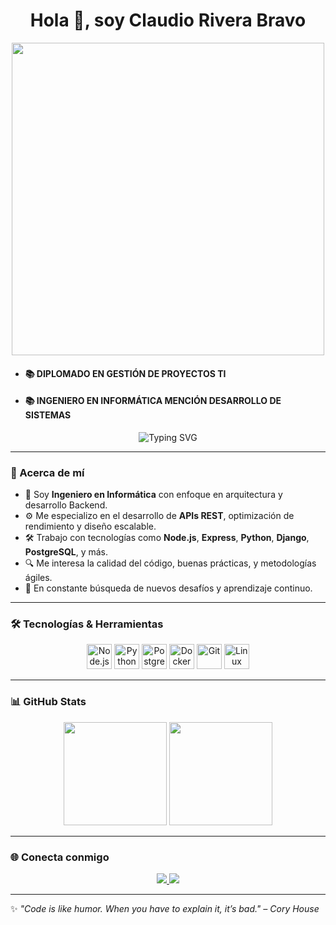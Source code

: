 <h1 align="center">Hola 👋, soy Claudio Rivera Bravo</h1>

<p align="center">
  <img src="https://raw.githubusercontent.com/criveradev/repositorio/main/perfil.jpeg" width="500" />
</p>

<div>
  <ul>
    <li><h4>📚 DIPLOMADO EN GESTIÓN DE PROYECTOS TI </h4></li>
    <li><h4>📚 INGENIERO EN INFORMÁTICA MENCIÓN DESARROLLO DE SISTEMAS </h4> </li>
  </ul>
</div>


<p align="center">
  <img src="https://readme-typing-svg.demolab.com?font=Fira+Code&size=22&pause=1000&color=00F5FF&center=true&vCenter=true&width=800&lines=Ingeniero+en+Inform%C3%A1tica+apasionado+por+el+backend;Amante+de+la+eficiencia+y+la+calidad+del+c%C3%B3digo;Arquitectura+limpia%2C+escalabilidad+y+rendimiento;Aprendiendo+siempre%2C+compartiendo+mejor+a%C3%BAn" alt="Typing SVG" />
</p>

---

### 🚀 Acerca de mí

- 🧠 Soy **Ingeniero en Informática** con enfoque en arquitectura y desarrollo Backend.
- ⚙️ Me especializo en el desarrollo de **APIs REST**, optimización de rendimiento y diseño escalable.
- 🛠️ Trabajo con tecnologías como **Node.js**, **Express**, **Python**, **Django**, **PostgreSQL**, y más.
- 🔍 Me interesa la calidad del código, buenas prácticas, y metodologías ágiles.
- 🧩 En constante búsqueda de nuevos desafíos y aprendizaje continuo.

---

### 🛠️ Tecnologías & Herramientas

<p align="center">
  <img src="https://cdn.jsdelivr.net/gh/devicons/devicon/icons/nodejs/nodejs-original.svg" height="40" alt="Node.js" />
  <img src="https://cdn.jsdelivr.net/gh/devicons/devicon/icons/python/python-original.svg" height="40" alt="Python" />
  <img src="https://cdn.jsdelivr.net/gh/devicons/devicon/icons/postgresql/postgresql-original.svg" height="40" alt="PostgreSQL" />
  <img src="https://cdn.jsdelivr.net/gh/devicons/devicon/icons/docker/docker-original.svg" height="40" alt="Docker" />
  <img src="https://cdn.jsdelivr.net/gh/devicons/devicon/icons/git/git-original.svg" height="40" alt="Git" />
  <img src="https://cdn.jsdelivr.net/gh/devicons/devicon/icons/linux/linux-original.svg" height="40" alt="Linux" />
</p>

---

### 📊 GitHub Stats

<p align="center">
  <img src="https://github-readme-stats.vercel.app/api?username=criveracode&show_icons=true&theme=radical" height="165" />
  <img src="https://github-readme-stats.vercel.app/api/top-langs/?username=criveracode&layout=compact&theme=radical" height="165" />
</p>

---

### 🌐 Conecta conmigo

<p align="center">
  <a href="https://www.linkedin.com/in/criveradev/" target="_blank">
    <img src="https://img.shields.io/badge/LinkedIn-0077B5?style=for-the-badge&logo=linkedin&logoColor=white"/>
  </a>
  <a href="mailto:riverabravocla@outlook.com">
    <img src="https://img.shields.io/badge/Email-D14836?style=for-the-badge&logo=gmail&logoColor=white"/>
  </a>
</p>

---

✨ _"Code is like humor. When you have to explain it, it’s bad." – Cory House_

